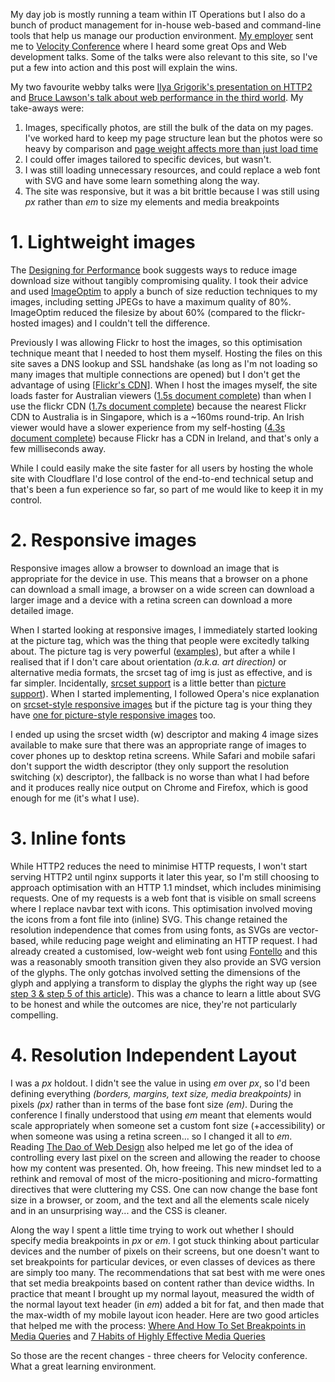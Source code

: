 <!-- 
.. title: Site optimisations from Velocity Conference
.. slug: site-optimisations-from-velocity-conference
.. date: 2015-06-29 15:54:28 UTC+10:00
.. tags: 
.. link: 
.. spellcheck_exceptions: webby,Grigorik's,SVG,SVGs,ImageOptim,JPEGs,filesize,Flickr's,Firefox,Inline,inline,navbar,Dao
.. is_orphan: false
.. description: 
.. type: text
-->


My day job is mostly running a team within IT Operations but I also do a bunch of product management for in-house web-based and command-line tools that help us manage our production environment. [My employer](http://www.optiver.com/sydney/) sent me to [Velocity Conference](http://velocityconf.com/devops-web-performance-2015) where I heard some great Ops and Web development talks. Some of the talks were also relevant to this site, so I've put a few into action and this post will explain the wins.

My two favourite webby talks were [Ilya Grigorik's presentation on HTTP2](https://docs.google.com/presentation/d/1r7QXGYOLCh4fcUq0jDdDwKJWNqWK1o4xMtYpKZCJYjM/present#slide=id.p19) and [Bruce Lawson's talk about web performance in the third world](https://brucelawson.github.io/talks/2015/velocity/). My take-aways were:

1. Images, specifically photos, are still the bulk of the data on my pages. I've worked hard to keep my page structure lean but the photos were so heavy by comparison and [page weight affects more than just load time](http://whatdoesmysitecost.com/test/150610_W0_AED)
2. I could offer images tailored to specific devices, but wasn't.
3. I was still loading unnecessary resources, and could replace a web font with SVG and have some learn something along the way.
4. The site was responsive, but it was a bit brittle because I was still using _px_ rather than _em_ to size my elements and media breakpoints


# 1. Lightweight images

The [Designing for Performance](http://shop.oreilly.com/product/0636920033578.do) book suggests ways to reduce image download size without tangibly compromising quality. I took their advice and used [ImageOptim](https://imageoptim.com/) to apply a bunch of size reduction techniques to my images, including setting JPEGs to have a maximum quality of 80%. ImageOptim reduced the filesize by about 60% (compared to the flickr-hosted images) and I couldn't tell the difference.

Previously I was allowing Flickr to host the images, so this optimisation technique meant that I needed to host them myself. Hosting the files on this site saves a DNS lookup and SSL handshake (as long as I'm not loading so many images that multiple connections are opened) but I don't get the advantage of using [[Flickr's CDN](https://geopeeker.com/fetch/?url=https%3A%2F%2Ffarm9.staticflickr.com%2F8574%2F16533922280_f659db4b04_z.jpg)]. When I host the images myself, the site loads faster for Australian viewers ([1.5s document complete](http://www.webpagetest.org/result/150617_ZF_BAE/1/details/)) than when I use the flickr CDN ([1.7s document complete](http://www.webpagetest.org/result/150602_BJ_JNC/1/details/)) because the nearest Flickr CDN to Australia is in Singapore, which is a ~160ms round-trip. An Irish viewer would have a slower experience from my self-hosting ([4.3s document complete](http://www.webpagetest.org/result/150617_SC_BBR/1/details/)) because Flickr has a CDN in Ireland, and that's only a few milliseconds away.

While I could easily make the site faster for all users by hosting the whole site with Cloudflare I'd lose control of the end-to-end technical setup and that's been a fun experience so far, so part of me would like to keep it in my control.


# 2. Responsive images

Responsive images allow a browser to download an image that is appropriate for the device in use. This means that a browser on a phone can download a small image, a browser on a wide screen can download a larger image and a device with a retina screen can download a more detailed image.

When I started looking at responsive images, I immediately started looking at the picture tag, which was the thing that people were excitedly talking about. The picture tag is very powerful ([examples](http://www.html5rocks.com/en/tutorials/responsive/picture-element/)), but after a while I realised that if I don't care about orientation *(a.k.a. art direction)* or alternative media formats, the srcset tag of img is just as effective, and is far simpler. Incidentally, [srcset support](http://caniuse.com/srcset) is a little better than [picture support](http://caniuse.com/picture)). When I started implementing, I followed Opera's nice explanation on [srcset-style responsive images](https://dev.opera.com/articles/native-responsive-images/) but if the picture tag is your thing they have [one for picture-style responsive images](https://dev.opera.com/articles/responsive-images/) too.

I ended up using the srcset width (w) descriptor and making 4 image sizes available to make sure that there was an appropriate range of images to cover phones up to desktop retina screens. While Safari and mobile safari don't support the width descriptor (they only support the resolution switching (x) descriptor), the fallback is no worse than what I had before and it produces really nice output on Chrome and Firefox, which is good enough for me (it's what I use).


# 3. Inline fonts

While HTTP2 reduces the need to minimise HTTP requests, I won't start serving HTTP2 until nginx supports it later this year, so I'm still choosing to approach optimisation with an HTTP 1.1 mindset, which includes minimising requests. One of my requests is a web font that is visible on small screens where I replace navbar text with icons. This optimisation involved moving the icons from a font file into (inline) SVG. This change retained the resolution independence that comes from using fonts, as SVGs are vector-based, while reducing page weight and eliminating an HTTP request. I had already created a customised, low-weight web font using [Fontello](http://fontello.com) and this was a reasonably smooth transition given they also provide an SVG version of the glyphs. The only gotchas involved setting the dimensions of the glyph and applying a transform to display the glyphs the right way up (see [step 3 & step 5 of this article](http://www.heydonworks.com/article/font-hacking)). This was a chance to learn a little about SVG to be honest and while the outcomes are nice, they're not particularly compelling.


# 4. Resolution Independent Layout

I was a _px_ holdout. I didn't see the value in using _em_ over _px_, so I'd been defining everything *(borders, margins, text size, media breakpoints)* in pixels _(px)_ rather than in terms of the base font size _(em)_. During the conference I finally understood that using _em_ meant that elements would scale appropriately when someone set a custom font size (+accessibility) or when someone was using a retina screen... so I changed it all to _em_. Reading [The Dao of Web Design](http://alistapart.com/article/dao) also helped me let go of the idea of controlling every last pixel on the screen and allowing the reader to choose how my content was presented. Oh, how freeing. This new mindset led to a rethink and removal of most of the micro-positioning and micro-formatting directives that were cluttering my CSS. One can now change the base font size in a browser, or zoom, and the text and all the elements scale nicely and in an unsurprising way... and the CSS is cleaner.

Along the way I spent a little time trying to work out whether I should specify media breakpoints in _px_ or _em_. I got stuck thinking about particular devices and the number of pixels on their screens, but one doesn't want to set breakpoints for particular devices, or even classes of devices as there are simply too many. The recommendations that sat best with me were ones that set media breakpoints based on content rather than device widths. In practice that meant I brought up my normal layout, measured the width of the normal layout text header (in _em_) added a bit for fat, and then made that the max-width of my mobile layout icon header. Here are two good articles that helped me with the process: [Where And How To Set Breakpoints in Media Queries](http://www.vanseodesign.com/web-design/media-query-breakpoints/) and [7 Habits of Highly Effective Media Queries](http://bradfrost.com/blog/post/7-habits-of-highly-effective-media-queries/) 


So those are the recent changes - three cheers for Velocity conference. What a great learning environment.